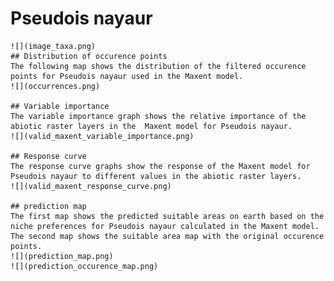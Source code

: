 # Pseudois nayaur 
    ![](image_taxa.png) 
    ## Distribution of occurence points 
    The following map shows the distribution of the filtered occurence points for Pseudois nayaur used in the Maxent model. 
    ![](occurrences.png)
    
    ## Variable importance 
    The variable importance graph shows the relative importance of the abiotic raster layers in the  Maxent model for Pseudois nayaur. 
    ![](valid_maxent_variable_importance.png)
    
    ## Response curve 
    The response curve graphs show the response of the Maxent model for Pseudois nayaur to different values in the abiotic raster layers. 
    ![](valid_maxent_response_curve.png)
    
    ## prediction map 
    The first map shows the predicted suitable areas on earth based on the niche preferences for Pseudois nayaur calculated in the Maxent model. The second map shows the suitable area map with the original occurence points. 
    ![](prediction_map.png)
    ![](prediction_occurence_map.png)
    
